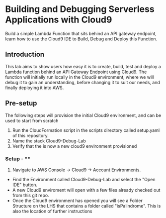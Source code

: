 # Building and Debugging Serverless Applications with Cloud9

Build a simple Lambda Function that sits behind an API gateway endpoint, learn how to use the Cloud9 IDE to Build, Debug and Deploy this Function.

## Introduction
This lab aims to show users how easy it is to create, build, test and deploy a Lambda function behind an API Gateway Endpoint using Cloud9.  The function will initially run locally in the Cloud9 environment, where we will debug it to gain an understanding, before changing it to suit our needs, and finally deploying it into AWS.

## Pre-setup
The following steps will provision the initial Cloud9 environment, and can be used to start from scratch
1. Run the CloudFormation script in the scripts directory called setup.yaml of this repository.
2. Name the stack Cloud9-Debug-Lab
2. Verify that the is now a new cloud9 environment provisioned

### Setup - **
1. Navigate to AWS Console -> Cloud9 -> Account Environments.
- Find the Environment called Cloud9-Debug-Lab and select the "Open IDE" button.
- A new Cloud9 enviroment will open with a few files already checked out from this git repo.
- Once the Cloud9 environment has opened you will see a Folder Structure on the LHS that contains a folder called "isPalindrome". This is also the location of further instructions